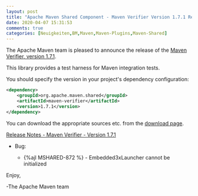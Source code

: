 ```yaml
---
layout: post
title: "Apache Maven Shared Component - Maven Verifier Version 1.7.1 Released"
date: 2020-04-07 15:31:53
comments: true
categories: [Neuigkeiten,BM,Maven,Maven-Plugins,Maven-Shared]
---
```

The Apache Maven team is pleased to announce the release of the 
[Maven Verifier, version 1.7.1](https://maven.apache.org/shared/maven-verifier/).

This library provides a test harness for Maven integration tests.

You should specify the version in your project's dependency configuration:

``` xml
<dependency>
    <groupId>org.apache.maven.shared</groupId>
    <artifactId>maven-verifier</artifactId>
    <version>1.7.1</version>
</dependency>
```

You can download the appropriate sources etc. from the [download page][download-page].
 
<!-- more -->

[Release Notes - Maven Verifier - Version 1.7.1][release-notes]

* Bug:

    * {%ajl MSHARED-872 %} - Embedded3xLauncher cannot be initialized
 
Enjoy,

-The Apache Maven team

[download-page]: https://maven.apache.org/shared/maven-verifier/download.html
[release-notes]: https://issues.apache.org/jira/secure/ReleaseNote.jspa?projectId=12317922&version=12347880
